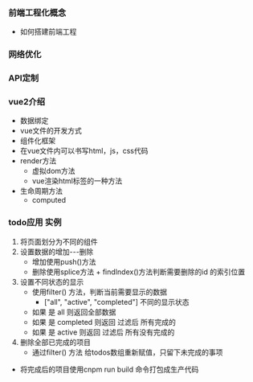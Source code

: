 ### 前端工程化概念
- 如何搭建前端工程

### 网络优化

### API定制

### vue2介绍
- 数据绑定
- vue文件的开发方式
- 组件化框架
- 在vue文件内可以书写html，js，css代码
- render方法
    + 虚拟dom方法
    + vue渲染html标签的一种方法
- 生命周期方法
    + computed
### todo应用 实例  
1. 将页面划分为不同的组件
2. 设置数据的增加---删除
    + 增加使用push()方法
    + 删除使用splice方法 + findIndex()方法判断需要删除的id 的索引位置
3. 设置不同状态的显示
    + 使用filter() 方法，判断当前需要显示的数据  
        + ["all", "active", "completed"] 不同的显示状态
    + 如果 是 all  则返回全部数据
    + 如果 是 completed 则返回 过滤后 所有完成的
    + 如果 是 active 则返回 过滤后 所有没有完成的
4. 删除全部已完成的项目
    + 通过filter() 方法 给todos数组重新赋值，只留下未完成的事项

- 将完成后的项目使用cnpm run build 命令打包成生产代码

    